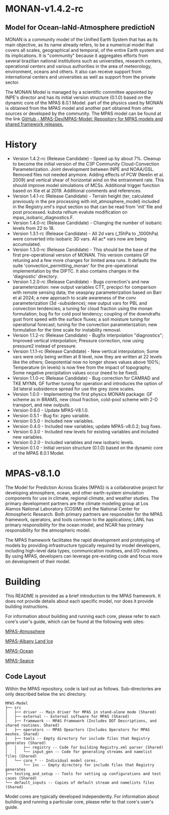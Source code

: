 # MONAN-v1.4.2-rc

## Model for Ocean-laNd-Atmosphere predictioN

MONAN is a community model of the Unified Earth System that has as its main objective, as its name already refers, to be a numerical model that covers all scales, geographical and temporal, of the entire Earth system and its implications. It is "community" because it aggregates efforts from several brazilian national institutions such as universities, research centers, operational centers and various authorities in the area of meteorology, environment, oceans and others. It also can receive support from international centers and universities as well as support from the private sector.

The MONAN Model is managed by a scientific committee appointed by INPE's director and has its initial version structure (0.1.0) based on the dynamic core of the MPAS 8.0.1 Model. part of the physics used by MONAN is obtained from the MPAS model and another part obtained from other sources or developed by the community. The MPAS model can be found at the link [GitHub - MPAS-Dev/MPAS-Model: Repository for MPAS models and shared framework releases.](https://github.com/MPAS-Dev/MPAS-Model)


History
====
- Version 1.4.2-rc (Release Candidate) - Speed up by about 7%. Cleanup to become the initial version of the C3P Community Cloud-Convection Parameterization. Joint development between INPE and NOAA/GSL. Removed files not needed anymore. Adding effects of PCW (Neelin et al. 2009) and vertical shear of horizontal wind on the entrainment rate. This should improve model simulations of MCSs. Additional trigger function based on Xie et al 2019. Additional comments and references. 
- Version 1.4.1-rc (Release Candidate) - Terrain height (ter, calculated previously in the pre processing with init_atmosphere_model) included in the Registry.xml's input section so that can be read from 'init' file and post processed. kubota relhum evalute modification on mpas_isobaric_diagnostics.F.
- Version 1.4.0-rc (Release Candidate) - Changing the number of isobaric levels from 22 to 18. 
- Version 1.3.1-rc (Release Candidate) - All 2d vars (_15hPa to _1000hPa) were converted into isobaric 3D vars. All ac* vars now are being accumulated.
- Version 1.3.0-rc (Release Candidate) - This should be the base of the first pre-operational version of MONAN. This version contains GF retuning and a few more changes for limited area runs. It defaults the suite 'convection_permitting_monan' for the pre-operational implementation by the DIPTC. It also contains changes in the 'diagnostic' directory.
- Version 1.2.0-rc (Release Candidate) - Bugs correction's and new parameterization: new output variables CTT, precipci for comparison with remote sensing data; the seaspray parameterization based on Barr et al 2024; a new approach to scale awareness of the conv parameterization (3d -subsidence); new output vars for PBL and convection tendencies; a tuning for cloud fraction using the monan formulation; bug fix for cold pool tendency; coupling of the downdrafts gust front speed with the surface fluxes; a soil moisture tuning for operational forecast; tuning for the convection parameterization; new formulation for the time scale for instability removal. 
- Version 1.1.2-rc (Release Candidate) - Bugfix interpolation "diagnostics"; Improved vertical interpolation; Pressure correction, now using pressure2 instead of pressure.
- Version 1.1.1-rc (Release Candidate) - New vertical interpolation; Some vars were only being written at 8 level, now they are written at 22 levels like the others; Geopotential now no longer shows values above 100%; Temperature (in levels) is now free from the impact of topography; Some negative precipitation values occur (need to be fixed).
- Version 1.1.0-rc (Release Candidate) - Bug correction for CAMRAD and TKE MYNN, GF further tuning for operation and introduces the option of 3d lateral subsidence spread for use the grey zone scales.
- Version 1.0.0 - Implementing the first physics MONAN package: GF scheme as in BRAMS, new cloud fraction, cold-pool scheme with 2-D transport, and new outputs.
- Version 0.6.0 - Update MPAS-V8.1.0.
- Version 0.5.1 - Bug fix: zgeo variable.
- Version 0.5.0 - Included new variables.
- Version 0.4.0 - Included new variables; update MPAS-v8.0.2; bug fixes.
- Version 0.3.0 - Included new levels for existing variables and included new variables.
- Version 0.2.0 - Included variables and new isobaric levels.
- Version 0.1.0 - Initial version structure (0.1.0) based on the dynamic core of the MPAS 8.0.1 Model.


MPAS-v8.1.0
====

The Model for Prediction Across Scales (MPAS) is a collaborative project for developing atmosphere, ocean, and other earth-system simulation components for use in climate, regional climate, and weather studies. The primary development partners are the climate modeling group at Los Alamos National Laboratory (COSIM) and the National Center for Atmospheric Research. Both primary partners are responsible for the MPAS framework, operators, and tools common to the applications; LANL has primary responsibility for the ocean model, and NCAR has primary responsibility for the atmospheric model.

The MPAS framework facilitates the rapid development and prototyping of models by providing infrastructure typically required by model developers, including high-level data types, communication routines, and I/O routines. By using MPAS, developers can leverage pre-existing code and focus more on development of their model.

Building
====

This README is provided as a brief introduction to the MPAS framework. It does not provide details about each specific model, nor does it provide building instructions.

For information about building and running each core, please refer to each core's user's guide, which can be found at the following web sites:

[MPAS-Atmosphere](http://mpas-dev.github.io/atmosphere/atmosphere_download.html)

[MPAS-Albany Land Ice](http://mpas-dev.github.io/land_ice/download.html)

[MPAS-Ocean](http://mpas-dev.github.io/ocean/releases.html)

[MPAS-Seaice](http://mpas-dev.github.io/sea_ice/releases.html)


Code Layout
-----------

Within the MPAS repository, code is laid out as follows. Sub-directories are only described below the src directory.

	MPAS-Model
	├── src
	│   ├── driver -- Main driver for MPAS in stand-alone mode (Shared)
	│   ├── external -- External software for MPAS (Shared)
	│   ├── framework -- MPAS Framework (Includes DDT Descriptions, and shared routines. Shared)
	│   ├── operators -- MPAS Opeartors (Includes Operators for MPAS meshes. Shared)
	│   ├── tools -- Empty directory for include files that Registry generates (Shared)
	│   │   ├── registry -- Code for building Registry.xml parser (Shared)
	│   │   └── input_gen -- Code for generating streams and namelist files (Shared)
	│   └── core_* -- Individual model cores.
	│       └── inc -- Empty directory for include files that Registry generates
	├── testing_and_setup -- Tools for setting up configurations and test cases (Shared)
	└── default_inputs -- Copies of default stream and namelists files (Shared)

Model cores are typically developed independently. For information about building and running a particular core, please refer to that core's user's guide.
